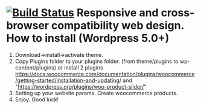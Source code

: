 [![Build Status](https://travis-ci.org/Automattic/_s.svg?branch=master)](https://travis-ci.org/Automattic/_s)
Responsive and cross-browser compatibility web design. 
How to install (Wordpress 5.0+)
===
1. Download->install->activate theme.
2. Copy Plugins folder to your plugins folder. (from theme/plugins to wp-content/plugins) or install 2 plugins https://docs.woocommerce.com/documentation/plugins/woocommerce/getting-started/installation-and-updating/ and "https://wordpress.org/plugins/woo-product-slider/"
3. Setting up your website params. Create woocommerce products.
4. Enjoy.
Good luck!
